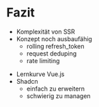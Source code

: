 # Fazit

- Komplexität von SSR
- Konzept noch ausbaufähig
  - rolling refresh_token
  - request deduping
  - rate limiting

<div class="h-8"></div>

- Lernkurve Vue.js
- Shadcn
  - einfach zu erweitern
  - schwierig zu managen
